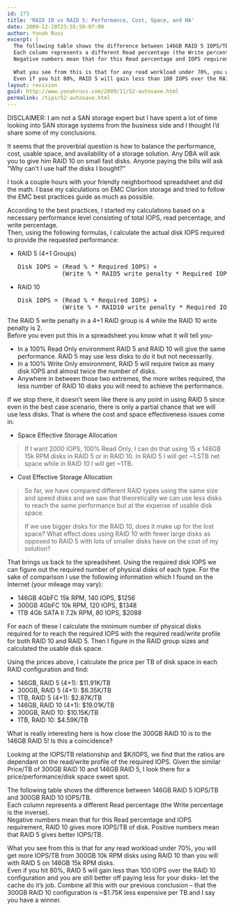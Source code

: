 ```yaml
---
id: 173
title: 'RAID 10 vs RAID 5: Performance, Cost, Space, and HA'
date: 2009-12-10T23:55:50-07:00
author: Yonah Russ
excerpt: |
  The following table shows the difference between 146GB RAID 5 IOPS/TB and  300GB RAID 10 IOPS/TB.
  Each column represents a different Read percentage (the Write percentage is the inverse).
  Negative numbers mean that for this Read percentage and IOPS requirement, RAID 10 gives more IOPS/TB of disk. Positive numbers mean that RAID 5 gives better IOPS/TB.
  
  What you see from this is that for any read workload under 70%, you will get more IOPS/TB from 300GB 10k RPM disks using RAID 10 than you will with RAID 5 on 146GB 15k RPM disks.
  Even if you hit 80%, RAID 5 will gain less than 100 IOPS over the RAID 10 configuration and you are still better off paying less for your disks- let the cache do it's job. Combine all this with our previous conclusion - that the 300GB RAID 10 configuration is ~$1.75K less expensive per TB and I say you have a winner.
layout: revision
guid: http://www.yonahruss.com/2009/11/52-autosave.html
permalink: /tips/52-autosave.html
---
```

DISCLAIMER: I am not a SAN storage expert but I have spent a lot of time looking into SAN storage systems from the business side and I thought I&#8217;d share some of my conclusions.

It seems that the proverbial question is how to balance the performance, cost, usable space, and availability of a storage solution. Any DBA will ask you to give him RAID 10 on small fast disks. Anyone paying the bills will ask &#8220;Why can&#8217;t I use half the disks I bought?&#8221;

I took a couple hours with your friendly neighborhood spreadsheet and did the math. I base my calculations on EMC Clariion storage and tried to follow the EMC best practices guide as much as possible.

According to the best practices, I started my calculations based on a necessary performance level consisting of total IOPS, read percentage, and write percentage.  
Then, using the following formulas, I calculate the actual disk IOPS required to provide the requested performance:

  * RAID 5 (4+1 Groups) 
    <pre>Disk IOPS = (Read % * Required IOPS) +
                (Write % * RAID5 write penalty * Required IOPS)</pre>

  * RAID 10 
    <pre>Disk IOPS = (Read % * Required IOPS) +
                (Write % * RAID10 write penalty * Required IOPS)</pre>

The RAID 5 write penalty in a 4+1 RAID group is 4 while the RAID 10 write penalty is 2.  
Before you even put this in a spreadsheet you know what it will tell you-

  * In a 100% Read Only environment RAID 5 and RAID 10 will give the same performance. RAID 5 may use less disks to do it but not necessarily.
  * In a 100% Write Only environment, RAID 5 will require twice as many disk IOPS and almost twice the number of disks.
  * Anywhere in between those two extremes, the more writes required, the less number of RAID 10 disks you will need to achieve the performance.

If we stop there, it doesn&#8217;t seem like there is any point in using RAID 5 since even in the best case scenario, there is only a partial chance that we will use less disks. That is where the cost and space effectiveness issues come in.

  * Space Effective Storage Allocation

> If I want 2000 IOPS, 100% Read Only, I can do that using 15 x 146GB 15k RPM disks in RAID 5 or in RAID 10. In RAID 5 I will get ~1.5TB net space while in RAID 10 I will get ~1TB.

  * Cost Effective Storage Allocation

> So far, we have compared different RAID types using the same size and speed disks and we saw that theoretically we can use less disks to reach the same performance but at the expense of usable disk space.
> 
> If we use bigger disks for the RAID 10, does it make up for the lost space? What effect does using RAID 10 with fewer large disks as opposed to RAID 5 with lots of smaller disks have on the cost of my solution?

That brings us back to the spreadsheet. Using the required disk IOPS we can figure out the required number of physical disks of each type. For the sake of comparison I use the following information which I found on the Internet (your mileage may vary):

  * 146GB 4GbFC 15k RPM, 140 IOPS, $1256
  * 300GB 4GbFC 10k RPM, 120 IOPS, $1348
  * 1TB 4Gb SATA II 7.2k RPM, 80 IOPS, $2088

For each of these I calculate the minimum number of physical disks required for to reach the required IOPS with the required read/write profile for both RAID 10 and RAID 5. Then I figure in the RAID group sizes and calculated the usable disk space.

Using the prices above, I calculate the price per TB of disk space in each RAID configuration and find:

  * 146GB, RAID 5 (4+1): $11.91K/TB
  * 300GB, RAID 5 (4+1): $6.35K/TB
  * 1TB, RAID 5 (4+1): $2.87K/TB
  * 146GB, RAID 10 (4+1): $19.01K/TB
  * 300GB, RAID 10: $10.15K/TB
  * 1TB, RAID 10: $4.59K/TB

What is really interesting here is how close the 300GB RAID 10 is to the 146GB RAID 5! Is this a coincidence?

Looking at the IOPS/TB relationship and $K/IOPS, we find that the ratios are dependant on the read/write profile of the required IOPS. Given the similar Price/TB of 300GB RAID 10 and 146GB RAID 5, I look there for a price/performance/disk space sweet spot.

The following table shows the difference between 146GB RAID 5 IOPS/TB and 300GB RAID 10 IOPS/TB.  
Each column represents a different Read percentage (the Write percentage is the inverse).  
Negative numbers mean that for this Read percentage and IOPS requirement, RAID 10 gives more IOPS/TB of disk. Positive numbers mean that RAID 5 gives better IOPS/TB.

What you see from this is that for any read workload under 70%, you will get more IOPS/TB from 300GB 10k RPM disks using RAID 10 than you will with RAID 5 on 146GB 15k RPM disks.  
Even if you hit 80%, RAID 5 will gain less than 100 IOPS over the RAID 10 configuration and you are still better off paying less for your disks- let the cache do it&#8217;s job. Combine all this with our previous conclusion &#8211; that the 300GB RAID 10 configuration is ~$1.75K less expensive per TB and I say you have a winner.